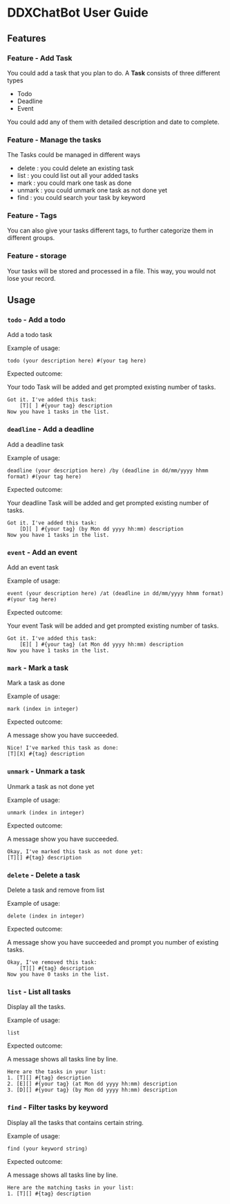 # DDXChatBot User Guide

## Features 

### Feature - Add Task

You could add a task that you plan to do.
A **Task** consists of three different types
- Todo
- Deadline
- Event

You could add any of them with detailed description and date to complete.

### Feature - Manage the tasks

The Tasks could be managed in different ways
- delete : you could delete an existing task
- list : you could list out all your added tasks
- mark : you could mark one task as done
- unmark : you could unmark one task as not done yet
- find : you could search your task by keyword

### Feature - Tags

You can also give your tasks different tags, to further categorize them in different groups.

### Feature - storage

Your tasks will be stored and processed in a file. This way, you would not lose your record.


## Usage

### `todo` - Add a todo

Add a todo task 

Example of usage: 

`todo (your description here) #(your tag here)`

Expected outcome:

Your todo Task will be added and get prompted existing number of tasks.

```
Got it. I've added this task:
	[T][ ] #{your tag} description
Now you have 1 tasks in the list.
```

### `deadline` - Add a deadline

Add a deadline task

Example of usage:

`deadline (your description here) /by (deadline in dd/mm/yyyy hhmm format) #(your tag here)`

Expected outcome:

Your deadline Task will be added and get prompted existing number of tasks.

```
Got it. I've added this task:
	[D][ ] #{your tag} (by Mon dd yyyy hh:mm) description
Now you have 1 tasks in the list.
```

### `event` - Add an event

Add an event task

Example of usage:

`event (your description here) /at (deadline in dd/mm/yyyy hhmm format) #(your tag here)`

Expected outcome:

Your event Task will be added and get prompted existing number of tasks.

```
Got it. I've added this task:
	[E][ ] #{your tag} (at Mon dd yyyy hh:mm) description
Now you have 1 tasks in the list.
```

### `mark` - Mark a task

Mark a task as done

Example of usage:

`mark (index in integer)`

Expected outcome:

A message show you have succeeded.
```
Nice! I've marked this task as done:
[T][X] #{tag} description
```

### `unmark` - Unmark a task

Unmark a task as not done yet

Example of usage:

`unmark (index in integer)`

Expected outcome:

A message show you have succeeded.

```
Okay, I've marked this task as not done yet:
[T][] #{tag} description
```

### `delete` - Delete a task

Delete a task and remove from list

Example of usage:

`delete (index in integer)`

Expected outcome:

A message show you have succeeded and prompt you number of existing tasks.

```
Okay, I've removed this task:
    [T][] #{tag} description
Now you have 0 tasks in the list.
```

### `list` - List all tasks

Display all the tasks.

Example of usage:

`list`

Expected outcome:

A message shows all tasks line by line.

```
Here are the tasks in your list:
1. [T][] #{tag} description
2. [E][] #{your tag} (at Mon dd yyyy hh:mm) description
3. [D][] #{your tag} (by Mon dd yyyy hh:mm) description
```

### `find` - Filter tasks by keyword

Display all the tasks that contains certain string.

Example of usage:

`find (your keyword string)`

Expected outcome:

A message shows all tasks line by line.

```
Here are the matching tasks in your list:
1. [T][] #{tag} description
```


